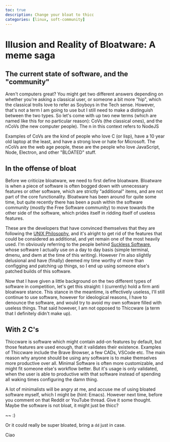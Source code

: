 ```yaml
---
toc: true
description: Change your bloat to thicc
categories: [linux, soft-community]
---
```

# Illusion and Reality of Bloatware: A meme saga


## The current state of software, and the "community"

Aren't computers great? You might get two different answers depending on whether you're asking a classical user, or someone a bit more "hip", which the classical trolls love to refer as Soyboys in the Tech sense. However, that's not a term I am going to use but I still need to make a distinguish between the two types. So let's come with up two new terms (which are named like this for no particular reason): CoVs (the classical ones), and the nCoVs (the new computer people). The n in this context refers to NodeJS


Examples of CoVs are the kind of people who love C (or lisp), have a 10 year old laptop at the least, and have a strong love or hate for Microsoft. The nCoVs are the web age people, these are the people who love JavaScript, Node, Electron, and other "BLOATED" stuff.


## In the offense of bloat

Before we criticize bloatware, we need to first define bloatware. Bloatware is when a piece of software is often bogged down with unnecessary features or other software, which are strictly "additional" items, and are not part of the core functionality. Bloatware has been around for quite some time, but quite recently there has been a push within the software community (mostly the Free Software community) to move towards the other side of the software, which prides itself in ridding itself of useless features.


These are the developers that have convinced themselves that they are following the [UNIX Philosophy](https://homepage.cs.uri.edu/~thenry/resources/unix_art/ch01s06.html), and it's alright to get rid of the features that could be considered as additional, and yet remain one of the most heavily used. I'm obviously referring to the people behind [Suckless Software](https://suckless.org/), whose software I actually use on a day to day basis (simple terminal, dmenu, and dwm at the time of this writing). However I'm also slightly delusional and have (finally) deemed my time worthy of more than configging and patching up things, so I end up using someone else's patched builds of this software.


Now that I have given a little background on the two different types of software in competition, let's get this straight: I (currently) hold a firm anti bloatware stance. This stance in the meantime, is effectively useless, I'll still continue to use software, however for ideological reasons, I have to denounce the software, and would try to avoid my own software filled with useless things. That said however, I am not opposed to Thiccware (a term that I definitely didn't make up).

## With 2 C's
Thiccware is software which might contain add-on features by default, but those features are used enough, that it validates their existence. Examples of Thiccware include the Brave Browser, a few CADs, VSCode etc. The main reason why anyone should be using any software is to make themselves more productive over all. Minimal Software is often more customizable, and might fit someone else's workflow better. But it's usage is only validated, when the user is able to productive with that software instead of spending all waking times configuring the damn thing.

A lot of minimalists will be angry at me, and accuse me of using bloated software myself, which I might be (hint: Emacs). However next time, before you comment on that Reddit or YouTube thread. Give it some thought. Maybe the software is not bloat, it might just be thicc?

~~ :)

Or it could really be super bloated, bring a `dd` just in case.

Ciao


